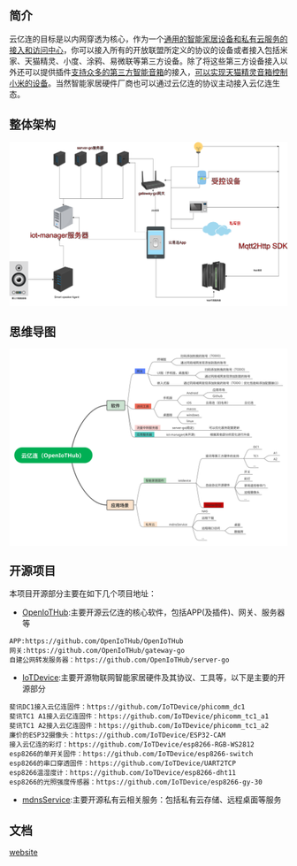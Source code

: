 ## 简介
云亿连的目标是以内网穿透为核心，作为一个[通用的智能家居设备和私有云服务的接入和访问中心]()，你可以接入所有的开放联盟所定义的协议的设备或者接入包括米家、天猫精灵、小度、涂鸦、易微联等第三方设备。除了将这些第三方设备接入以外还可以提供插件[支持众多的第三方智能音箱]()的接入，[可以实现天猫精灵音箱控制小米的设备]()。当然智能家居硬件厂商也可以通过云亿连的协议主动接入云亿连生态。  
## 整体架构

<img src="/profile/images/OpenIoTHub-architecture.png" alt="架构" align=center >

## 思维导图

<img src="/profile/images/naotu.svg" alt="架构" align=center >

## 开源项目

本项目开源部分主要在如下几个项目地址：  
* [OpenIoTHub](https://github.com/OpenIoTHub):主要开源云亿连的核心软件，包括APP(及插件)、网关、服务器等  
```
APP:https://github.com/OpenIoTHub/OpenIoTHub
网关:https://github.com/OpenIoTHub/gateway-go
自建公网转发服务器：https://github.com/OpenIoTHub/server-go
```
* [IoTDevice](https://github.com/IoTDevice):主要开源物联网智能家居硬件及其协议、工具等，以下是主要的开源部分  
```
斐讯DC1接入云亿连固件：https://github.com/IoTDevice/phicomm_dc1
斐讯TC1 A1接入云亿连固件：https://github.com/IoTDevice/phicomm_tc1_a1
斐讯TC1 A2接入云亿连固件：https://github.com/IoTDevice/phicomm_tc1_a2
廉价的ESP32摄像头：https://github.com/IoTDevice/ESP32-CAM
接入云亿连的彩灯：https://github.com/IoTDevice/esp8266-RGB-WS2812
esp8266的单开关固件：https://github.com/IoTDevice/esp8266-switch
esp8266的串口穿透固件：https://github.com/IoTDevice/UART2TCP
esp8266温湿度计：https://github.com/IoTDevice/esp8266-dht11
esp8266的光照强度传感器：https://github.com/IoTDevice/esp8266-gy-30
```
* [mdnsService](https://github.com/mdnsService):主要开源私有云相关服务：包括私有云存储、远程桌面等服务

## 文档

[website](https://docs.iothub.cloud)
